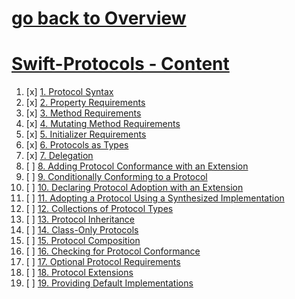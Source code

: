 # [go back to Overview](https://github.com/c4arl0s)

# [Swift-Protocols - Content](https://github.com/c4arl0s/swift-protocols#go-back-to-overview)

1. [x] [1. Protocol Syntax](https://github.com/c4arl0s/1Protocol-Syntax/blob/main/README.md#1-protocol-syntax)
2. [x] [2. Property Requirements](https://github.com/c4arl0s/2Property-Requirements#2-property-requirements)
3. [x] [3. Method Requirements](https://github.com/c4arl0s/3Method-Requirements#3-method-requirements)
4. [x] [4. Mutating Method Requirements](https://github.com/c4arl0s/4Mutating-Method-Requirements#4-mutating-method-requirements)
5. [x] [5. Initializer Requirements](https://github.com/c4arl0s/5Initializer-Requirements)
6. [x] [6. Protocols as Types](https://github.com/c4arl0s/6Protocols-as-Types#6-protocols-as-types)
7. [x] [7. Delegation](https://github.com/c4arl0s/6Protocols-as-Types#6-protocols-as-types)
8. [ ] [8. Adding Protocol Conformance with an Extension]()
9. [ ] [9. Conditionally Conforming to a Protocol]()
10. [ ] [10. Declaring Protocol Adoption with an Extension]()
11. [ ] [11. Adopting a Protocol Using a Synthesized Implementation]()
12. [ ] [12. Collections of Protocol Types]()
13. [ ] [13. Protocol Inheritance]()
14. [ ] [14. Class-Only Protocols]()
15. [ ] [15. Protocol Composition]()
16. [ ] [16. Checking for Protocol Conformance]()
17. [ ] [17. Optional Protocol Requirements]()
18. [ ] [18. Protocol Extensions]()
19. [ ] [19. Providing Default Implementations]()

